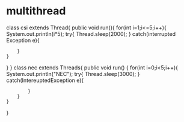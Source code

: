 
# multithread
class csi extends Thread{
public void run(){
    for(int i=1;i<=5;i++){
        System.out.println(i*5);
        try{
            Thread.sleep(2000);
        }
        catch(interrupted Exception e){

        }
    }
}
}
class nec extends Threads{
    public void run()
    {
        for(int i=0;i<5;i++){
            System.out.println("NEC");
            try{
                Thread.sleep(3000);
            }
            catch(IntereuptedException e){
                
            }
        }
    }
}
